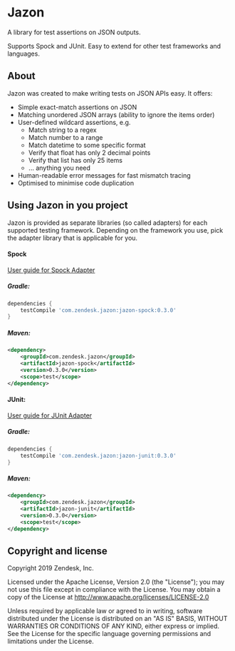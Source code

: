 # Jazon
A library for test assertions on JSON outputs. 

Supports Spock and JUnit. Easy to extend for other test frameworks and languages.

## About

Jazon was created to make writing tests on JSON APIs easy. It offers:
* Simple exact-match assertions on JSON
* Matching unordered JSON arrays (ability to ignore the items order)
* User-defined wildcard assertions, e.g.
    * Match string to a regex
    * Match number to a range
    * Match datetime to some specific format
    * Verify that float has only 2 decimal points
    * Verify that list has only 25 items
    * ... anything you need
* Human-readable error messages for fast mismatch tracing
* Optimised to minimise code duplication 

## Using Jazon in you project

Jazon is provided as separate libraries (so called adapters) for each supported testing framework.
Depending on the framework you use, pick the adapter library that is applicable for you.

#### Spock

[User guide for Spock Adapter](jazon-spock/README.md#Quickstart)

##### Gradle: 
```groovy
dependencies {
    testCompile 'com.zendesk.jazon:jazon-spock:0.3.0'
}
```
##### Maven:
```xml
<dependency>
    <groupId>com.zendesk.jazon</groupId>
    <artifactId>jazon-spock</artifactId>
    <version>0.3.0</version>
    <scope>test</scope>
</dependency>
```
 
#### JUnit:

[User guide for JUnit Adapter](jazon-junit/README.md#Quickstart)

##### Gradle: 
```groovy
dependencies {
    testCompile 'com.zendesk.jazon:jazon-junit:0.3.0'
}
```
##### Maven:
```xml
<dependency>
    <groupId>com.zendesk.jazon</groupId>
    <artifactId>jazon-junit</artifactId>
    <version>0.3.0</version>
    <scope>test</scope>
</dependency>
```

## Copyright and license
Copyright 2019 Zendesk, Inc.

Licensed under the Apache License, Version 2.0 (the "License"); you may not use this file except in compliance with the License.
You may obtain a copy of the License at
http://www.apache.org/licenses/LICENSE-2.0

Unless required by applicable law or agreed to in writing, software distributed under the License is distributed on an "AS IS" BASIS, WITHOUT WARRANTIES OR CONDITIONS OF ANY KIND, either express or implied. See the License for the specific language governing permissions and limitations under the License.

